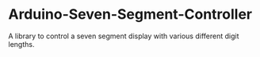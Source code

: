 # Arduino-Seven-Segment-Controller
A library to control a seven segment display with various different digit lengths.
